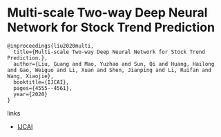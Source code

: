 # Multi-scale Two-way Deep Neural Network for Stock Trend Prediction
```
@inproceedings{liu2020multi,
  title={Multi-scale Two-way Deep Neural Network for Stock Trend Prediction.},
  author={Liu, Guang and Mao, Yuzhao and Sun, Qi and Huang, Hailong and Gao, Weiguo and Li, Xuan and Shen, Jianping and Li, Ruifan and Wang, Xiaojie},
  booktitle={IJCAI},
  pages={4555--4561},
  year={2020}
}

```

links
- [IJCAI](https://www.ijcai.org/proceedings/2020/628)
